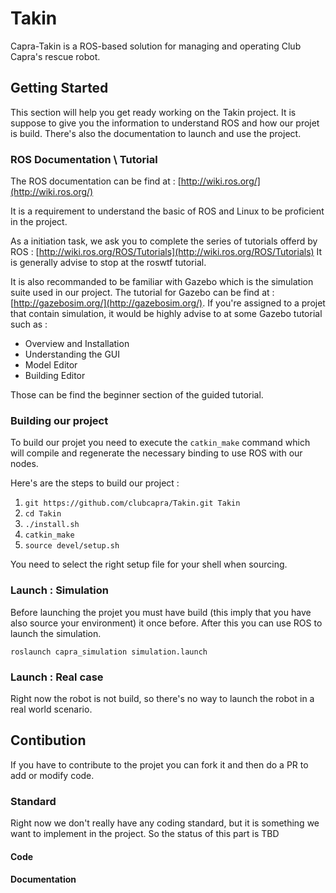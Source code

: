# Takin
 Capra-Takin is a ROS-based solution for managing and operating Club Capra's rescue robot.

## Getting Started

This section will help you get ready working on the Takin project. It is suppose to give you the information to understand ROS and how our projet is build. There's also the documentation to launch and use the project.

### ROS Documentation \ Tutorial

The ROS documentation can be find at : [http://wiki.ros.org/](http://wiki.ros.org/)

It is a requirement to understand the basic of ROS and Linux to be proficient in the project. 

As a initiation task, we ask you to complete the series of tutorials offerd by ROS : [http://wiki.ros.org/ROS/Tutorials](http://wiki.ros.org/ROS/Tutorials) It is generally advise to stop at the roswtf tutorial.

It is also recommanded to be familiar with Gazebo which is the simulation suite used in our project. The tutorial for Gazebo can be find at : [http://gazebosim.org/](http://gazebosim.org/). If you're assigned to a projet that contain simulation, it would be highly advise to at some Gazebo tutorial such as :
 
* Overview and Installation
* Understanding the GUI
* Model Editor
* Building Editor

Those can be find the beginner section of the guided tutorial. 

### Building our project

To build our projet you need to execute the `catkin_make` command which will compile and regenerate the necessary binding to use ROS with our nodes.

Here's are the steps to build our project : 

1. `git https://github.com/clubcapra/Takin.git Takin`
2. `cd Takin`
3. `./install.sh`
4. `catkin_make`
5. `source devel/setup.sh`

You need to select the right setup file for your shell when sourcing.

### Launch : Simulation

Before launching the projet you must have build (this imply that you have also source your environment) it once before. After this you can use ROS to launch the simulation. 

`roslaunch capra_simulation simulation.launch`

### Launch : Real case

Right now the robot is not build, so there's no way to launch the robot in a real world scenario. 

## Contibution 

If you have to contribute to the projet you can fork it and then do a PR to add or modify code. 

### Standard

Right now we don't really have any coding standard, but it is something we want to implement in the project. So the status of this part is TBD 

#### Code

#### Documentation
